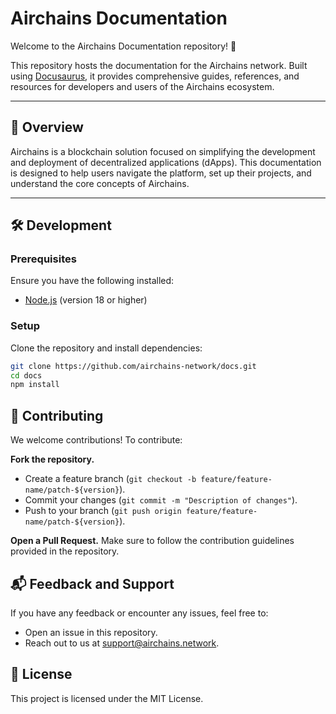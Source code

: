 # Airchains Documentation

Welcome to the Airchains Documentation repository! 🚀

This repository hosts the documentation for the Airchains network. Built using [Docusaurus](https://docusaurus.io/), it provides comprehensive guides, references, and resources for developers and users of the Airchains ecosystem.

---

## 📖 Overview

Airchains is a blockchain solution focused on simplifying the development and deployment of decentralized applications (dApps). This documentation is designed to help users navigate the platform, set up their projects, and understand the core concepts of Airchains.

---

## 🛠️ Development

### Prerequisites
Ensure you have the following installed:
- [Node.js](https://nodejs.org/) (version 18 or higher)

### Setup
Clone the repository and install dependencies:
```bash
git clone https://github.com/airchains-network/docs.git
cd docs
npm install
```

## 📂 Contributing
We welcome contributions! To contribute:

**Fork the repository.**

- Create a feature branch (`git checkout -b feature/feature-name/patch-${version}`).
- Commit your changes (`git commit -m "Description of changes"`).
- Push to your branch (`git push origin feature/feature-name/patch-${version}`).

**Open a Pull Request.**
Make sure to follow the contribution guidelines provided in the repository.

## 📬 Feedback and Support
If you have any feedback or encounter any issues, feel free to:

- Open an issue in this repository.
- Reach out to us at support@airchains.network.

## 📜 License
This project is licensed under the MIT License.